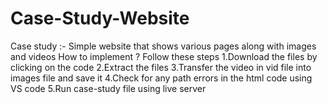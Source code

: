 # Case-Study-Website
Case study :- Simple website that shows various pages along with images and videos How to implement ? Follow these steps 1.Download the files by clicking on the code 2.Extract the files 3.Transfer the video in vid file into images file and save it 4.Check for any path errors in the html code using VS code 5.Run case-study file using live server
